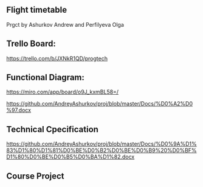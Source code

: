 ## Flight timetable
Prgct by Ashurkov Andrew and Perfilyeva Olga
## Trello Board:

https://trello.com/b/JXNkR1QD/progtech
## Functional Diagram:

https://miro.com/app/board/o9J_kxmBL58=/

https://github.com/AndreyAshurkov/proj/blob/master/Docs/%D0%A2%D0%97.docx
## Technical Cpecification

https://github.com/AndreyAshurkov/proj/blob/master/Docs/%D0%9A%D1%83%D1%80%D1%81%D0%BE%D0%B2%D0%BE%D0%B9%20%D0%BF%D1%80%D0%BE%D0%B5%D0%BA%D1%82.docx
## Course Project
